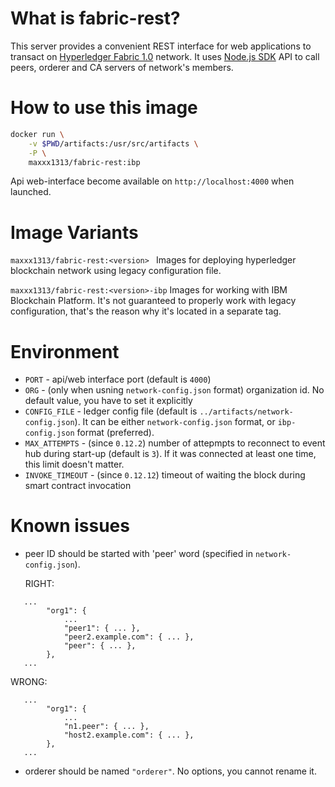 # What is fabric-rest?

This server provides a convenient REST interface for web applications to transact on
[Hyperledger Fabric 1.0](https://github.com/hyperledger/fabric) network.
It uses [Node.js SDK](https://github.com/hyperledger/fabric-sdk-node) API to call peers, orderer and CA servers of network's members.

# How to use this image
```bash
docker run \
    -v $PWD/artifacts:/usr/src/artifacts \
    -P \
    maxxx1313/fabric-rest:ibp
```
Api web-interface become available on `http://localhost:4000` when launched.


Image Variants
======================

`maxxx1313/fabric-rest:<version> `
Images for deploying hyperledger blockchain network using legacy configuration file.

`maxxx1313/fabric-rest:<version>-ibp`
Images for working with IBM Blockchain Platform. It's not guaranteed to properly work with legacy configuration, that's the reason why it's located in a separate tag.

Environment
======================
* `PORT` - api/web interface port (default is `4000`)
* `ORG` - (only when usning `network-config.json` format) organization id. No default value, you have to set it explicitly
* `CONFIG_FILE` - ledger config file (default is `../artifacts/network-config.json`).
It can be either `network-config.json` format, or `ibp-config.json` format (preferred).
* `MAX_ATTEMPTS` - (since `0.12.2`) number of attepmpts to reconnect to event hub during start-up (default is `3`). If it was connected at least one time, this limit doesn't matter.
* `INVOKE_TIMEOUT` - (since `0.12.12`) timeout of waiting the block during smart contract invocation

Known issues
======================

* peer ID should be started with 'peer' word (specified in `network-config.json`).

  RIGHT:
```
   ...
        "org1": {
			...
			"peer1": { ... },
			"peer2.example.com": { ... },
			"peer": { ... },
		},
   ...
```

  WRONG:
```
   ...
        "org1": {
			...
			"n1.peer": { ... },
			"host2.example.com": { ... },
		},
   ...
```

* orderer should be named `"orderer"`. No options, you cannot rename it.

